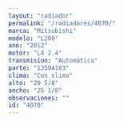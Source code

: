```yaml
---
layout: "radiador"
permalink: "/radiadores/4070/"
marca: "Mitsubishi"
modelo: "L200"
ano: "2012"
motor: "L4 2.4"
transmision: "Automática"
parte: "1350A183"
clima: "Con clima"
alto: "20 5/8"
ancho: "25 1/8"
observaciones: ""
id: "4070"
---
```


